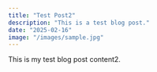 ```yaml
---
title: "Test Post2"
description: "This is a test blog post."
date: "2025-02-16"
image: "/images/sample.jpg"
---
```


This is my test blog post content2.
